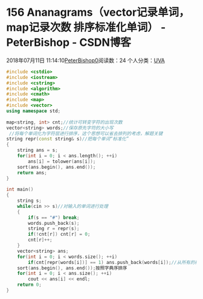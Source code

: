 # 156 Ananagrams（vector记录单词，map记录次数 排序标准化单词） - PeterBishop - CSDN博客





2018年07月11日 11:14:10[PeterBishop0](https://me.csdn.net/qq_40061421)阅读数：24
个人分类：[UVA](https://blog.csdn.net/qq_40061421/article/category/7793583)









```cpp
#include <cstdio>
#include <iostream>
#include <cstring>
#include <algorithm>
#include <cmath>
#include <map>
#include <vector>
using namespace std;
 
map<string, int> cnt;//统计可转变字符的出现次数
vector<string> words;//保存原先字符的大小写
 //将每个单词化为字符层进行排序，这个思想可以省去排列的考虑，解题关键
string repr(const string& s)//把每个单词“标准化”
{
    string ans = s;
    for(int i = 0; i < ans.length(); ++i)
        ans[i] = tolower(ans[i]);
    sort(ans.begin(), ans.end());
    return ans;
}
 
int main()
{
    string s;
    while(cin >> s)//对输入的单词进行处理
    {
        if(s == "#") break;
        words.push_back(s);
        string r = repr(s);
        if(!cnt[r]) cnt[r] = 0;
        cnt[r]++;
    }
    vector<string> ans;
    for(int i = 0; i < words.size(); ++i)
        if(cnt[repr(words[i])] == 1) ans.push_back(words[i]);//从所有的存储单词中依次进行转化查找
    sort(ans.begin(), ans.end());按照字典序排序
    for(int i = 0; i < ans.size(); ++i)
        cout << ans[i] << endl;
    return 0;
}
```




